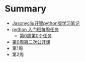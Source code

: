 # Summary

* [Jasonycliu开智python版学习笔记](README.md)
* [python 入门班每周任务](第0周.md)
   * [第0周第0个任务](di_0_zhou_di_0_ge_ren_wu.md)
* [第0周第二次公开课](di_0_zhou_di_er_ci_gong_kai_ke.md)
* 第1周
* 第2周

